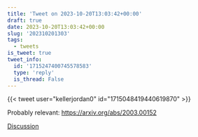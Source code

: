 ```yaml
---
title: 'Tweet on 2023-10-20T13:03:42+00:00'
draft: true
date: 2023-10-20T13:03:42+00:00
slug: '202310201303'
tags:
  - tweets
is_tweet: true
tweet_info:
  id: '1715247400745578583'
  type: 'reply'
  is_thread: False
---
```




{{< tweet user="kellerjordan0" id="1715048419440619870" >}}

Probably relevant: <https://arxiv.org/abs/2003.00152>

[Discussion](https://x.com/sytelus/status/1715247400745578583)
